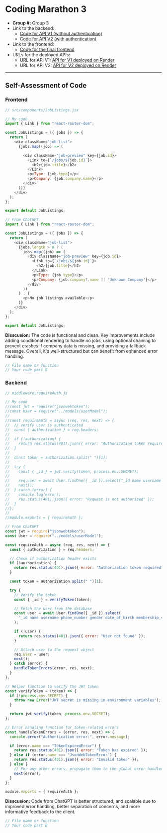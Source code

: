 # Coding Marathon 3  

- **Group #:**  Group 3  
- Link to the backend:   
  - [Code for API V1 (without authentication)](https://github.com/JY1Z/collaborative-project-3/tree/BE-API-noAuth/backend)  
  - [Code for API V2 (with authentication)](https://github.com/JY1Z/collaborative-project-3/tree/BE-API-Auth/backend)    
- Link to the frontend:    
  - [Code for the final frontend](https://github.com/JY1Z/collaborative-project-3/tree/main/frontend)    
- URLs for the deployed APIs:  
  - URL for API V1: [API for V1 deployed on Render](https://test-cm3-11.onrender.com/)  
  - URL for API V2: [API for V2 deployed on Render](https://collaborative-project-3-ft0l.onrender.com)  

---

## Self-Assessment of Code

### Frontend

```js
// src/components/JobListings.jsx

// My code
import { Link } from "react-router-dom";

const JobListings = ({ jobs }) => {
  return (
    <div className="job-list">
      {jobs.map((job) => (

        <div className="job-preview" key={job.id}>
          <Link to={`/jobs/${job.id}`}>
            <h2>{job.title}</h2>
          </Link>
          <p>Type: {job.type}</p>
          <p>Company: {job.company.name}</p>
        </div>
      ))}
    </div>
  );
};

export default JobListings;

// From ChatGPT
import { Link } from "react-router-dom";

const JobListings = ({ jobs }) => {
  return (
    <div className="job-list">
      {jobs.length > 0 ? (
        jobs.map((job) => (
          <div className="job-preview" key={job.id}>
            <Link to={`/jobs/${job.id}`}>
              <h2>{job.title}</h2>
            </Link>
            <p>Type: {job.type}</p>
            <p>Company: {job.company?.name || 'Unknown Company'}</p>
          </div>
        ))
      ) : (
        <p>No job listings available</p>
      )}
    </div>
  );
};

export default JobListings;
```
**Disscusion:** The code is functional and clean. Key improvements include adding conditional rendering to handle no jobs, using optional chaining to prevent crashes if company data is missing, and providing a fallback message. Overall, it's well-structured but can benefit from enhanced error handling.

```js
// File name or function
// Your code part B
```

### Backend

```js
// middleware\requireAuth.js

// My code
//const jwt = require("jsonwebtoken");
//const User = require("../models/userModel");
//
//const requireAuth = async (req, res, next) => {
//  // verify user is authenticated
//  const { authorization } = req.headers;
//
//  if (!authorization) {
//    return res.status(401).json({ error: "Authorization token required" });
//  }
//
//  const token = authorization.split(" ")[1];
//
//  try {
//    const { _id } = jwt.verify(token, process.env.SECRET);
//
//    req.user = await User.findOne({ _id }).select("_id name username phone_number gender date_of_birth membership_status address profile_picture");
//    next();
//  } catch (error) {
//    console.log(error);
//    res.status(401).json({ error: "Request is not authorized" });
//  }
//};
//
//module.exports = { requireAuth };

// From ChatGPT
const jwt = require("jsonwebtoken");
const User = require("../models/userModel");

const requireAuth = async (req, res, next) => {
  const { authorization } = req.headers;

  // Check if authorization header exists
  if (!authorization) {
    return res.status(401).json({ error: "Authorization token required" });
  }

  const token = authorization.split(" ")[1];

  try {
    // Verify the token
    const { _id } = verifyToken(token);

    // Fetch the user from the database
    const user = await User.findOne({ _id }).select(
      "_id name username phone_number gender date_of_birth membership_status address profile_picture"
    );

    if (!user) {
      return res.status(401).json({ error: "User not found" });
    }

    // Attach user to the request object
    req.user = user;
    next();
  } catch (error) {
    handleTokenErrors(error, res, next);
  }
};

// Helper function to verify the JWT token
const verifyToken = (token) => {
  if (!process.env.SECRET) {
    throw new Error("JWT secret is missing in environment variables");
  }

  return jwt.verify(token, process.env.SECRET);
};

// Error handling function for token-related errors
const handleTokenErrors = (error, res, next) => {
  console.error("Authentication error:", error.message);

  if (error.name === "TokenExpiredError") {
    return res.status(401).json({ error: "Token has expired" });
  } else if (error.name === "JsonWebTokenError") {
    return res.status(401).json({ error: "Invalid token" });
  } else {
    // For any other errors, propagate them to the global error handler
    next(error);
  }
};

module.exports = { requireAuth };

```
**Disscusion:** Code from ChatGPT is better structured, and scalable due to improved error handling, better separation of concerns, and more informative feedback to the client.


```js
// File name or function
// Your code part B
```
